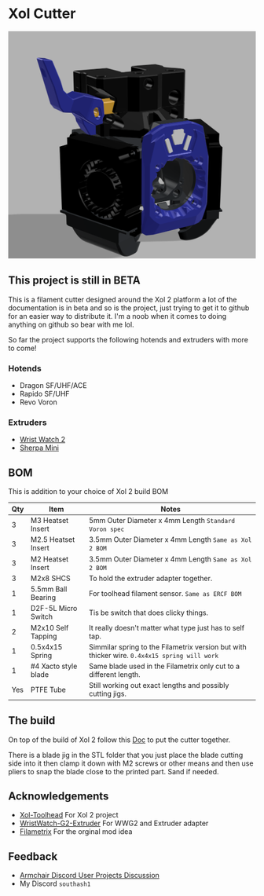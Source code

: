 
# Xol Cutter

<img src='doc/xol_cutter.png' width=850 />

## This project is still in BETA

This is a filament cutter designed around the Xol 2 platform a lot of the documentation is in beta and so is the project, just trying to get it to github for an easier way to distribute it. I'm a noob when it comes to doing anything on github so bear with me lol.






So far the project supports the following hotends and extruders with more to come!

### Hotends

- Dragon SF/UHF/ACE
- Rapido SF/UHF
- Revo Voron

### Extruders

- [Wrist Watch 2](https://github.com/tetsu97/WristWatch-G2-Extruder)
- [Sherpa Mini](https://github.com/Annex-Engineering/Sherpa_Mini-Extruder)
## BOM

This is addition to your choice of Xol 2 build BOM

| Qty | Item              | Notes                                                                                                                       |
| --- | ----------------- | --------------------------------------------------------------------------------------------------------------------------- |
| 3   | M3 Heatset Insert   | 5mm Outer Diameter x 4mm Length `Standard Voron spec`                                         |
| 3   | M2.5 Heatset Insert | 3.5mm Outer Diameter x 4mm Length `Same as Xol 2 BOM`                                         |
| 3   | M2 Heatset Insert   | 3.5mm Outer Diameter x 4mm Length `Same as Xol 2 BOM`                                         |
| 3   | M2x8 SHCS           | To hold the extruder adapter together.                                                        |
| 1   | 5.5mm Ball Bearing  | For toolhead filament sensor. `Same as ERCF BOM`                                              |
| 1   | D2F-5L Micro Switch | Tis be switch that does clicky things.                                                        |
| 2   | M2x10 Self Tapping  | It really doesn't matter what type just has to self tap.                                      |
| 1   | 0.5x4x15 Spring     | Simmilar spring to the Filametrix version but with thicker wire. `0.4x4x15 spring will work`  |
| 1   | #4 Xacto style blade| Same blade used in the Filametrix only cut to a different length.                             |
| Yes | PTFE Tube           | Still working out exact lengths and possibly cutting jigs.                                    |

## The build

On top of the build of Xol 2 follow this [Doc](https://docs.google.com/document/d/1SKAF6VHhXhA64Z4uIKywSt5jq5D0fDKbgyQrExmpVV8/edit) to put the cutter together.

There is a blade jig in the STL folder that you just place the blade cutting side into it then clamp it down with M2 screws or other means and then use pliers to snap the blade close to the printed part. Sand if needed.

## Acknowledgements

 - [Xol-Toolhead](https://github.com/Armchair-Heavy-Industries/Xol-Toolhead) For Xol 2 project
 - [WristWatch-G2-Extruder](https://github.com/tetsu97/WristWatch-G2-Extruder) For WWG2 and Extruder adapter
 - [Filametrix](https://github.com/sorted01/Filametrix) For the orginal mod idea

## Feedback

- [Armchair Discord User Projects Discussion](https://discord.com/channels/1029426383614648421/1195580104659710053)
- My Discord `southash1`
